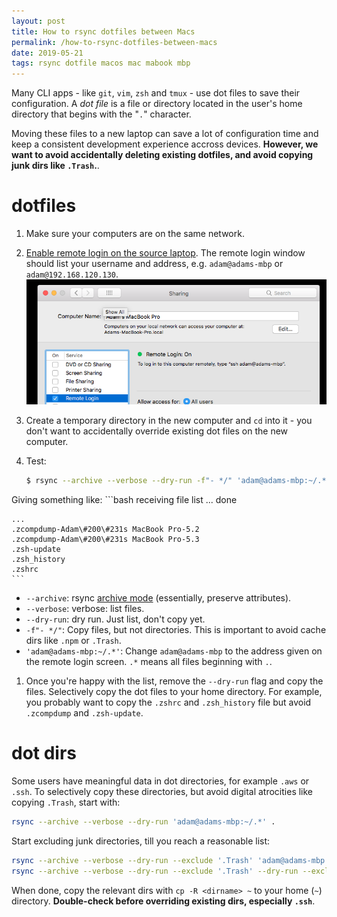 ```yaml
---
layout: post
title: How to rsync dotfiles between Macs
permalink: /how-to-rsync-dotfiles-between-macs
date: 2019-05-21
tags: rsync dotfile macos mac mabook mbp
---
```


Many CLI apps - like `git`, `vim`, `zsh` and `tmux` - use dot files to save their configuration. A *dot file* is a file or directory located in the user's home directory that begins with the "`.`" character.

Moving these files to a new laptop can save a lot of configuration time and keep a consistent development experience accross devices. **However, we want to avoid accidentally deleting existing dotfiles, and avoid copying junk dirs like `.Trash`.**.

# dotfiles

1. Make sure your computers are on the same network.
1. [Enable remote login on the source laptop](https://apple.stackexchange.com/a/2425/17965). The remote login window should list your username and address, e.g. `adam@adams-mbp` or `adam@192.168.120.130`.
![My helpful screenshot](/images/remote_login.png)
1. Create a temporary directory in the new computer and `cd` into it - you don't want to accidentally override existing dot files on the new computer.
1. Test:

    ```bash
    $ rsync --archive --verbose --dry-run -f"- */" 'adam@adams-mbp:~/.*' .
    ```
Giving something like:
    ```bash
    receiving file list ... done

    ...
    .zcompdump-Adam\#200\#231s MacBook Pro-5.2
    .zcompdump-Adam\#200\#231s MacBook Pro-5.3
    .zsh-update
    .zsh_history
    .zshrc
    ```
  * `--archive`: rsync [archive mode](https://serverfault.com/questions/141773/what-is-archive-mode-in-rsync) (essentially, preserve attributes).
  * `--verbose`: verbose: list files.
  * `--dry-run`: dry run. Just list, don't copy yet.
  * `-f"- */"`: Copy files, but not directories. This is important to avoid cache dirs like `.npm` or `.Trash`.
  * `'adam@adams-mbp:~/.*'`: Change `adam@adams-mbp` to the address given on the remote login screen. `.*` means all files beginning with `.`.
1. Once you're happy with the list, remove the `--dry-run` flag and copy the files. Selectively copy the dot files to your home directory. For example, you probably want to copy the `.zshrc` and `.zsh_history` file but avoid `.zcompdump` and `.zsh-update`.

# dot dirs

Some users have meaningful data in dot directories, for example `.aws` or `.ssh`. To selectively copy these directories, but avoid digital atrocities like copying `.Trash`, start with:

 ```bash
 rsync --archive --verbose --dry-run 'adam@adams-mbp:~/.*' .
 ```

 Start excluding junk directories, till you reach a reasonable list:
 ```bash
 rsync --archive --verbose --dry-run --exclude '.Trash' 'adam@adams-mbp:~/.*' .
 rsync --archive --verbose --dry-run --exclude '.Trash' --dry-run --exclude '.vscode' 'adam@adams-mbp:~/.*' .
 ```

 When done, copy the relevant dirs with `cp -R <dirname> ~` to your home (`~`) directory. **Double-check before overriding existing dirs, especially `.ssh`**.